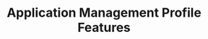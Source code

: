 ---
title: Application Management Profile Features
layout: list-content.html
contentlist:
  - heading: Application Management
    description: Lorem ipsum dolor sit amet, consectetur adipisicing elit, sed do eiusmod tempor incididunt ut labore et dolore magna aliqua. Ut enim ad minim veniam
    visible: false
    items: 
      - title: App Manager
        url: /mx/5-0/app-management/appmgr
        description: The AppMgr allows you manage the set of user applications that are nstalled on the device.
        urls:
          - title: "4.2"
            url: /mx/4-2/app-management/appmgr
          - title: "4.4"
            url: /mx/4-4/app-management/appmgr
          - title: "5.0"
            url: /mx/5-0/app-management/appmgr
      - title: Browser Manager
        url: /mx/4-4/app-management/browsermgr
        description: The Browser Manager allows you to configure browser settings like the default home page.
        urls:
          - title: "4.4"
            url: /mx/4-4/app-management/browsermgr
          - title: "5.0"
            url: /mx/5-0/app-management/browsermgr

---